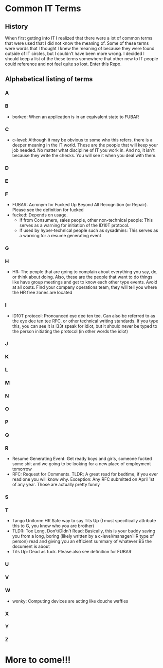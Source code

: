# Common IT Terms## HistoryWhen first getting into IT I realized that there were a lot of common terms that were used that I did not know themeaning of. Some of these terms were words that I thought I knew the meaning of because they were found outside of IT circles, but I couldn't have been more wrong. I decided I should keep a list of the these terms somewhere that other newto IT people could reference and not feel quite so lost. Enter this Repo.  ## Alphabetical listing of terms### A### B* borked: When an application is in an equivalent state to FUBAR### C* c-level: Although it may be obvious to some who this refers, there is a deeper meaning in the IT world. These are the people that will keep your job needed. No matter what discipline of IT you work in. And no, it isn't because they writethe checks. You will see it when you deal with them. ### D### E### F* FUBAR: Acronym for Fucked Up Beyond All Recognition (or Repair). Please see the definition for fucked* fucked: Depends on usage.   * If from Consumers, sales people, other non-technical people: This serves as a warning for initiation of the ID10T protocol.   * If used by hyper-technical people such as sysadmins: This serves as a warning for a resume generating event### G### H* HR: The people that are going to complain about everything you say, do, or think about doing. Also, these are the people that want to do things like have group meetings and get to know each other type events. Avoid at all costs. Findyour company operations team, they will tell you where the HR free zones are located### I* ID10T protocol: Pronounced eye dee ten tee. Can also be referred to as the eye dee ten tee RFC, or other technical writingstandards. If you type this, you can see it is l33t speak for idiot, but it should never be typed to the person initiating the protocol (in other words the idiot)### J### K### L### M### N### O### P### Q### R* Resume Generating Event: Get ready boys and girls, someone fucked some shit and we going to be looking for a new placeof employment tomorrow* RFC: Request for Comments. TLDR; A great read for bedtime, if you ever read one you will know why. Exception: Any RFCsubmitted on April 1st of any year. Those are actually pretty funny### S### T* Tango Uniform: HR Safe way to say Tits Up (I must specifically attribute this to G, you know who you are brother)* TLDR: Too Long, Don't/Didn't Read: Basically, this is your buddy saving you from a long, boring (likely written by a c-level/manager/HR type of person) read and giving you an efficient summary of whatever BS the document is about* Tits Up: Dead as fuck. Please also see definition for FUBAR### U### V### W* wonky: Computing devices are acting like douche waffles### X### Y### Z# More to come!!!